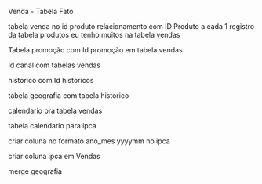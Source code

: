 Venda - Tabela Fato

tabela venda no id produto relacionamento com ID Produto 
a cada 1 registro da tabela produtos eu tenho muitos na tabela vendas

Tabela promoção com Id promoção em tabela vendas

Id canal com tabelas vendas

historico com Id historicos


tabela geografia com tabela historico

calendario pra tabela vendas

tabela calendario para ipca

criar coluna no formato ano_mes yyyymm no ipca

criar coluna ipca em Vendas

merge geografia



